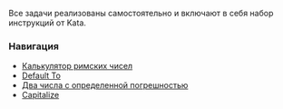 Все задачи реализованы самостоятельно и включают в себя набор инструкций от Kata. 

### Навигация 
+ [Калькулятор римских чисел](https://gist.github.com/Binatik/0e68a1a81cc9d6715b95490e5a7dfcd6)    
+ [Default To](https://gist.github.com/Binatik/b8c4aba9b7a11525a9b7b26b9a660b0c) 
+ [Два числа с определенной погрешностью](https://gist.github.com/Binatik/85ab8fe583e59218af4d8d3c0016ab8d)
+ [Capitalize](https://gist.github.com/Binatik/2a046b12f964f1ae9bf0b1ad81fafe73) 
